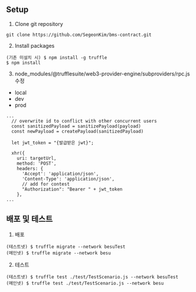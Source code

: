 ## Setup
1. Clone git repository
```
git clone https://github.com/SegeonKim/bms-contract.git
```

2. Install packages
```
(기존 미설치 시) $ npm install -g truffle 
$ npm install
```

3. node_modules/@trufflesuite/web3-provider-engine/subproviders/rpc.js 수정
- local
- dev
- prod
```
...
  // overwrite id to conflict with other concurrent users
  const sanitizedPayload = sanitizePayload(payload)
  const newPayload = createPayload(sanitizedPayload)
 
  let jwt_token = "{발급받은 jwt}";
   
  xhr({
    uri: targetUrl,
    method: 'POST',
    headers: {
      'Accept': 'application/json',
      'Content-Type': 'application/json',
      // add for contest
      "Authorization": "Bearer " + jwt_token
    },
...
```

## 배포 및 테스트
1. 배포
```
(테스트넷) $ truffle migrate --network besuTest
(메인넷) $ truffle migrate --network besu
```

2. 테스트
```
(테스트넷) $ truffle test ./test/TestScenario.js --network besuTest
(메인넷) $ truffle test ./test/TestScenario.js --network besu
```